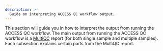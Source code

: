 ```yaml
---
description: >-
  Guide on interpreting ACCESS QC workflow output.
---
```


This section will guide you in how to interpret the output from running the ACCESS QC workflow. The main output from running the ACCESS QC workflow is a [MultiQC](https://multiqc.info/) report (for both single sample and multiple samples). Each subsection explains certain parts from the MultiQC report.
